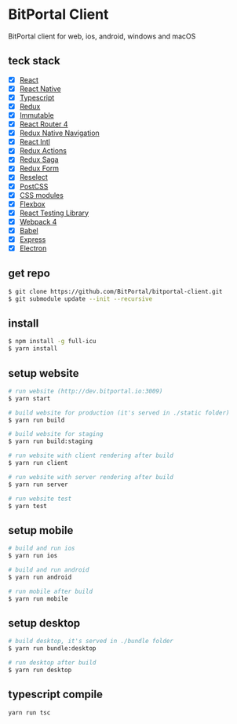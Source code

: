 # BitPortal Client

BitPortal client for web, ios, android, windows and macOS

## teck stack
- [x] [React](https://facebook.github.io/react/)
- [x] [React Native](https://facebook.github.io/react-native/)
- [x] [Typescript](https://www.typescriptlang.org/)
- [x] [Redux](https://github.com/reactjs/redux)
- [x] [Immutable](http://facebook.github.io/immutable-js)
- [x] [React Router 4](https://reacttraining.com/react-router/)
- [x] [Redux Native Navigation](https://wix.github.io/react-native-navigation/v2)
- [x] [React Intl](https://github.com/yahoo/react-intl)
- [x] [Redux Actions](https://github.com/acdlite/redux-actions)
- [x] [Redux Saga](https://github.com/yelouafi/redux-saga)
- [x] [Redux Form](http://redux-form.com)
- [x] [Reselect](https://github.com/reactjs/reselect)
- [x] [PostCSS](https://github.com/postcss/postcss)
- [x] [CSS modules](https://github.com/outpunk/postcss-modules)
- [x] [Flexbox](https://css-tricks.com/snippets/css/a-guide-to-flexbox/)
- [x] [React Testing Library](https://github.com/kentcdodds/react-testing-library)
- [x] [Webpack 4](https://webpack.js.org)
- [x] [Babel](https://babeljs.io/)
- [x] [Express](https://github.com/expressjs/express)
- [x] [Electron](https://github.com/electron/electron)

## get repo
```sh
$ git clone https://github.com/BitPortal/bitportal-client.git
$ git submodule update --init --recursive
```

## install
```sh
$ npm install -g full-icu
$ yarn install
```

## setup website
```sh
# run website (http://dev.bitportal.io:3009)
$ yarn start

# build website for production (it's served in ./static folder)
$ yarn run build

# build website for staging
$ yarn run build:staging

# run website with client rendering after build
$ yarn run client

# run website with server rendering after build
$ yarn run server

# run website test
$ yarn test
```

## setup mobile
```sh
# build and run ios
$ yarn run ios

# build and run android
$ yarn run android

# run mobile after build
$ yarn run mobile
```

## setup desktop
```sh
# build desktop, it's served in ./bundle folder
$ yarn run bundle:desktop

# run desktop after build
$ yarn run desktop
```

## typescript compile
```sh
yarn run tsc
```
